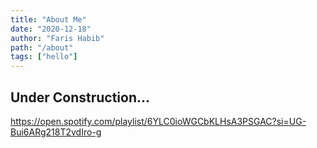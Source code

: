 ```yaml
---
title: "About Me"
date: "2020-12-18"
author: "Faris Habib"
path: "/about"
tags: ["hello"]
---
```


## Under Construction...

https://open.spotify.com/playlist/6YLC0ioWGCbKLHsA3PSGAC?si=UG-Bui6ARg218T2vdIro-g

